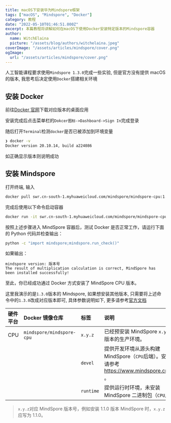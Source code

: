 ```yaml
---
title: macOS下安装华为Mindspore框架
tags: ["macOS", "Mindspore", "Docker"]
category: 教程
date: "2022-05-10T01:46:51.000Z"
excerpt: 本篇教程将讲解如何在macOS下使用Docker安装特定版本的Mindspore容器
author:
  name: WitchElaina
  picture: "/assets/blog/authors/witchelaina.jpeg"
coverImage: "/assets/articles/mindspore/cover.png"
ogImage:
  url: "/assets/articles/mindspore/cover.png"
---
```


人工智能课程要求使用`Mindspore 1.3.0`完成一些实验, 但是官方没有提供 macOS 的版本, 我思考后决定使用`Docker`搭建相关环境

## 安装 Docker

前往[Docker 官网](https://www.docker.com/get-started/)下载对应版本的桌面应用

安装完成后点击菜单栏的`Dokcer图标->Dashboard->Sign In`完成登录

随后打开`Terminal`检测`docker`是否已被添加到环境变量

```sh
❯ docker -v
Docker version 20.10.14, build a224086
```

如正确显示版本则说明成功

## 安装 Mindspore

打开终端, 输入

```bash
docker pull swr.cn-south-1.myhuaweicloud.com/mindspore/mindspore-cpu:1.3.0
```

完成后使用以下命令启动容器

```bash
docker run -it swr.cn-south-1.myhuaweicloud.com/mindspore/mindspore-cpu:1.3.0 /bin/bash
```

按照上述步骤进入 MindSpore 容器后，测试 Docker 是否正常工作，请运行下面的 Python 代码并检查输出：

```bash
python -c "import mindspore;mindspore.run_check()"
```

如果输出：

```text
mindspore version: 版本号
The result of multiplication calculation is correct, MindSpore has been installed successfully!
```

至此，你已经成功通过 Docker 方式安装了 MindSpore CPU 版本。

这里我演示的是`1.3.0`版本的 Mindspore, 如果想安装其他版本, 只需要将上述命令中的`1.3.0`改成对应版本即可, 具体参数说明如下, 更多请参考[官方文档](https://gitee.com/mindspore/docs/blob/r1.3/install/mindspore_cpu_install_docker.md)

| 硬件平台 | Docker 镜像仓库           | 标签      | 说明                                                                                               |
| :------- | :------------------------ | :-------- | :------------------------------------------------------------------------------------------------- |
| CPU      | `mindspore/mindspore-cpu` | `x.y.z`   | 已经预安装 MindSpore `x.y.z` CPU 版本的生产环境。                                                  |
|          |                           | `devel`   | 提供开发环境从源头构建 MindSpore（`CPU`后端）。安装详情请参考<https://www.mindspore.cn/install> 。 |
|          |                           | `runtime` | 提供运行时环境，未安装 MindSpore 二进制包（`CPU`后端）。                                           |

> `x.y.z`对应 MindSpore 版本号，例如安装 1.1.0 版本 MindSpore 时，`x.y.z`应写为 1.1.0。
